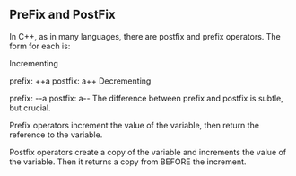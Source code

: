 ## PreFix and PostFix

In C++, as in many languages, there are postfix and prefix operators. 
The form for each is:

Incrementing

prefix: ++a
postfix: a++
Decrementing

prefix: --a
postfix: a--
The difference between prefix and postfix is subtle, but crucial. 

Prefix operators increment the value of the variable, then return the reference to the variable. 

Postfix operators create a copy of the variable and increments the value of the variable. Then it returns a copy from BEFORE the increment. 